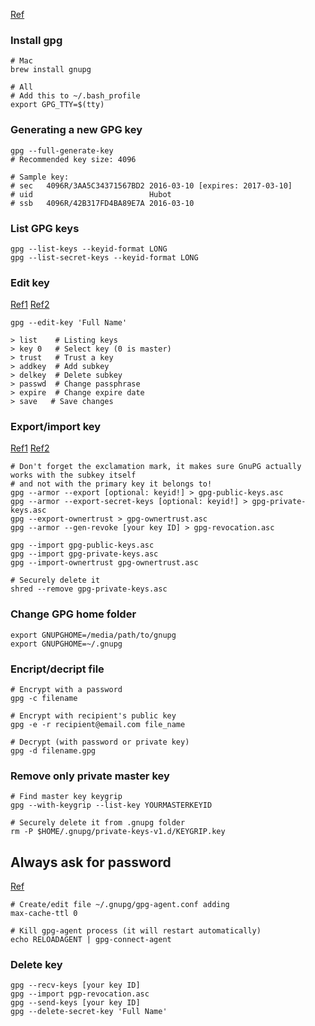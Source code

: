 [Ref](https://help.github.com/articles/signing-commits-with-gpg/)

### Install gpg
```shell
# Mac
brew install gnupg

# All
# Add this to ~/.bash_profile
export GPG_TTY=$(tty)
```

### Generating a new GPG key
```shell
gpg --full-generate-key
# Recommended key size: 4096

# Sample key:
# sec   4096R/3AA5C34371567BD2 2016-03-10 [expires: 2017-03-10]
# uid                          Hubot
# ssb   4096R/42B317FD4BA89E7A 2016-03-10
```

### List GPG keys
```shell
gpg --list-keys --keyid-format LONG
gpg --list-secret-keys --keyid-format LONG
```

### Edit key
[Ref1](https://wiki.debian.org/Subkeys?action=show&redirect=subkeys)
[Ref2](https://superuser.com/questions/879977/how-to-have-a-different-pass-phrase-for-a-gpg-subkey)
```shell
gpg --edit-key 'Full Name'

> list    # Listing keys
> key 0   # Select key (0 is master)
> trust   # Trust a key
> addkey  # Add subkey
> delkey  # Delete subkey
> passwd  # Change passphrase
> expire  # Change expire date
> save   # Save changes
```

### Export/import key
[Ref1](https://askubuntu.com/questions/32438/how-to-share-one-pgp-key-on-multiple-machines)
[Ref2](https://msol.io/blog/tech/back-up-your-pgp-keys-with-gpg/)
```shell
# Don't forget the exclamation mark, it makes sure GnuPG actually works with the subkey itself
# and not with the primary key it belongs to!
gpg --armor --export [optional: keyid!] > gpg-public-keys.asc
gpg --armor --export-secret-keys [optional: keyid!] > gpg-private-keys.asc
gpg --export-ownertrust > gpg-ownertrust.asc
gpg --armor --gen-revoke [your key ID] > gpg-revocation.asc

gpg --import gpg-public-keys.asc
gpg --import gpg-private-keys.asc
gpg --import-ownertrust gpg-ownertrust.asc

# Securely delete it
shred --remove gpg-private-keys.asc
```

### Change GPG home folder
```shell
export GNUPGHOME=/media/path/to/gnupg
export GNUPGHOME=~/.gnupg
```

### Encript/decript file
```shell
# Encrypt with a password
gpg -c filename

# Encrypt with recipient's public key
gpg -e -r recipient@email.com file_name

# Decrypt (with password or private key)
gpg -d filename.gpg
```

### Remove only private master key
```shell
# Find master key keygrip
gpg --with-keygrip --list-key YOURMASTERKEYID

# Securely delete it from .gnupg folder
rm -P $HOME/.gnupg/private-keys-v1.d/KEYGRIP.key
```

## Always ask for password
[Ref](https://security.stackexchange.com/questions/103034/gnupg-decryption-not-asking-for-passphrase)
```shell
# Create/edit file ~/.gnupg/gpg-agent.conf adding
max-cache-ttl 0

# Kill gpg-agent process (it will restart automatically)
echo RELOADAGENT | gpg-connect-agent
```

### Delete key
```shell
gpg --recv-keys [your key ID]
gpg --import pgp-revocation.asc
gpg --send-keys [your key ID]
gpg --delete-secret-key 'Full Name'
```
